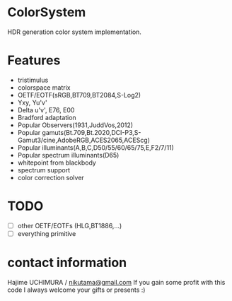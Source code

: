 # ColorSystem
HDR generation color system implementation.

# Features
* tristimulus
* colorspace matrix
* OETF/EOTF(sRGB,BT709,BT2084,S-Log2)
* Yxy, Yu'v'
* Delta u'v', E76, E00
* Bradford adaptation
* Popular Observers(1931,JuddVos,2012)
* Popular gamuts(Bt.709,Bt.2020,DCI-P3,S-Gamut3/cine,AdobeRGB,ACES2065,ACEScg)
* Popular illuminants(A,B,C,D50/55/60/65/75,E,F2/7/11)
* Popular spectrum illuminants(D65)
* whitepoint from blackbody
* spectrum support
* color correction solver

# TODO
- [ ] other OETF/EOTFs (HLG,BT1886,...)
- [ ] everything primitive

# contact information
Hajime UCHIMURA / nikutama@gmail.com
If you gain some profit with this code I always welcome your gifts or presents :)